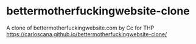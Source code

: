 # bettermotherfuckingwebsite-clone
A clone of bettermotherfuckingwebsite.com by Cc for THP
https://carloscana.github.io/bettermotherfuckingwebsite-clone/
